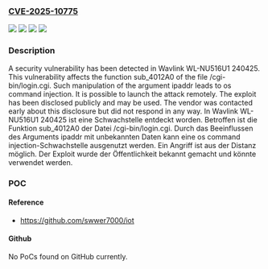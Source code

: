 ### [CVE-2025-10775](https://cve.mitre.org/cgi-bin/cvename.cgi?name=CVE-2025-10775)
![](https://img.shields.io/static/v1?label=Product&message=WL-NU516U1&color=blue)
![](https://img.shields.io/static/v1?label=Version&message=240425%20&color=brightgreen)
![](https://img.shields.io/static/v1?label=Vulnerability&message=Command%20Injection&color=brightgreen)
![](https://img.shields.io/static/v1?label=Vulnerability&message=OS%20Command%20Injection&color=brightgreen)

### Description

A security vulnerability has been detected in Wavlink WL-NU516U1 240425. This vulnerability affects the function sub_4012A0 of the file /cgi-bin/login.cgi. Such manipulation of the argument ipaddr leads to os command injection. It is possible to launch the attack remotely. The exploit has been disclosed publicly and may be used. The vendor was contacted early about this disclosure but did not respond in any way.
In Wavlink WL-NU516U1 240425 ist eine Schwachstelle entdeckt worden. Betroffen ist die Funktion sub_4012A0 der Datei /cgi-bin/login.cgi. Durch das Beeinflussen des Arguments ipaddr mit unbekannten Daten kann eine os command injection-Schwachstelle ausgenutzt werden. Ein Angriff ist aus der Distanz möglich. Der Exploit wurde der Öffentlichkeit bekannt gemacht und könnte verwendet werden.

### POC

#### Reference
- https://github.com/swwer7000/iot

#### Github
No PoCs found on GitHub currently.


